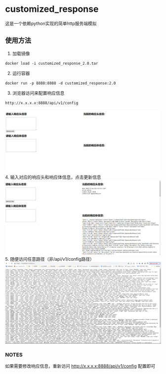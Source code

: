 # **customized_response**

这是一个依赖python实现的简单http服务端模拟

## **使用方法**
1. 加载镜像
~~~
docker load -i customized_response_2.0.tar
~~~
2. 运行容器
~~~
docker run -p 8888:8888 -d customized_response:2.0
~~~
3. 浏览器访问来配置响应信息
~~~
http://x.x.x.x:8888/api/v1/config
~~~
<div align="center">
  <img src="https://github.com/TomCat552/customized_response/blob/main/images/customized_response_1.png">
</div>
4. 输入对应的响应头和响应体信息，点击更新信息
<div align="center">
  <img src="https://github.com/TomCat552/customized_response/blob/main/images/customized_response_2.png">
</div>
5. 随便访问任意路径（非/api/v1/config路径）
<div align="center">
  <img src="https://github.com/TomCat552/customized_response/blob/main/images/customized_response_3.png">
</div>

### **NOTES**
如果需要修改响应信息，重新访问 http://x.x.x.x:8888/api/v1/config 配置即可
